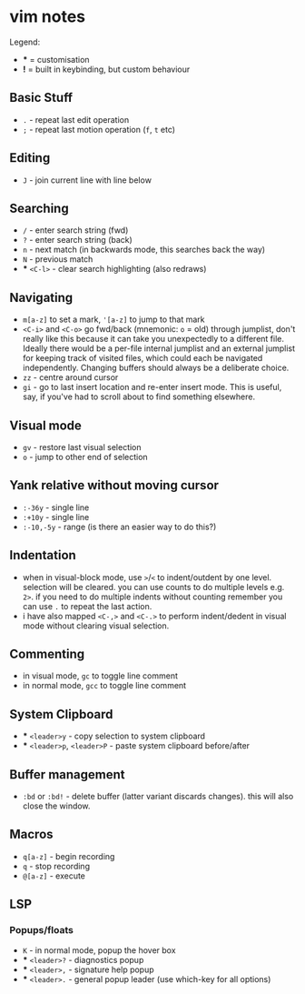 # vim notes

Legend:
  - __*__ = customisation
  - __!__ = built in keybinding, but custom behaviour

## Basic Stuff
  - `.` - repeat last edit operation
  - `;` - repeat last motion operation (`f`, `t` etc)

## Editing
  - `J` - join current line with line below

## Searching
  - `/` - enter search string (fwd)
  - `?` - enter search string (back)
  - `n` - next match (in backwards mode, this searches back the way)
  - `N` - previous match
  - __*__ `<C-l>` - clear search highlighting (also redraws)

## Navigating
  - `m[a-z]` to set a mark, `'[a-z]` to jump to that mark
  - `<C-i>` and `<C-o>` go fwd/back (mnemonic: `o` = old) through jumplist, don't really like this because it can take you unexpectedly to a different file. Ideally there would be a per-file internal jumplist and an external jumplist for keeping track of visited files, which could each be navigated independently. Changing buffers should always be a deliberate choice.
  - `zz` - centre around cursor
  - `gi` - go to last insert location and re-enter insert mode. This is useful, say, if you've had to scroll about to find something elsewhere.

## Visual mode
  - `gv` - restore last visual selection
  - `o` - jump to other end of selection

## Yank relative without moving cursor
  - `:-36y` - single line
  - `:+10y` - single line
  - `:-10,-5y` - range (is there an easier way to do this?)

## Indentation
  - when in visual-block mode, use `>`/`<` to indent/outdent by one level. selection will be cleared. you can use counts to do multiple levels e.g. `2>`. if you need to do multiple indents without counting remember you can use `.` to repeat the last action.
  - i have also mapped `<C-,>` and `<C-.>` to perform indent/dedent in visual mode without clearing visual selection.

## Commenting
  - in visual mode, `gc` to toggle line comment
  - in normal mode, `gcc` to toggle line comment

## System Clipboard
  - __*__ `<leader>y` - copy selection to system clipboard
  - __*__ `<leader>p`, `<leader>P` - paste system clipboard before/after

## Buffer management
  - `:bd` or `:bd!` - delete buffer (latter variant discards changes). this will also close the window.

## Macros
  - `q[a-z]` - begin recording
  - `q` - stop recording
  - `@[a-z]` - execute

## LSP

### Popups/floats

  - `K` - in normal mode, popup the hover box
  - __*__ `<leader>?` - diagnostics popup
  - __*__ `<leader>,` - signature help popup
  - __*__ `<leader>.` - general popup leader (use which-key for all options)
